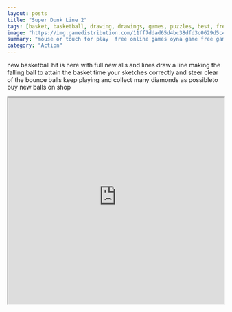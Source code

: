 ```yaml
---
layout: posts
title: "Super Dunk Line 2"
tags: [basket, basketball, drawing, drawings, games, puzzles, best, free, online, games, oyna, game, free, games, play, play, games]
image: "https://img.gamedistribution.com/11ff7ddad65d4bc38dfd3c0629d5c4a1-512x512.jpeg"
summary: "mouse or touch for play  free online games oyna game free games play play games"
category: "Action"
---
```


new basketball hit is here with full new alls and lines draw a line making the falling ball to attain the basket time your sketches correctly and steer clear of the bounce balls keep playing and collect many diamonds as possibleto buy new balls on shop

<iframe width="100%" height="480px;" src="https://html5.gamedistribution.com/11ff7ddad65d4bc38dfd3c0629d5c4a1/"></iframe>